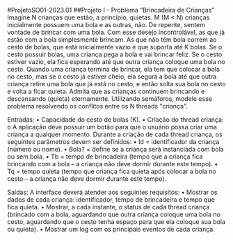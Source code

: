 #ProjetoSO01-2023.01
##Projeto I - Problema “Brincadeira de Crianças”
Imagine N crianças que estão, a princípio, quietas. M (M < N) crianças inicialmente possuem uma bola e as outras, não. De repente, sentem vontade de brincar com uma bola. Com esse desejo incontrolável, as que já estão com a bola simplesmente brincam. As que não têm bola correm ao cesto de bolas, que está inicialmente vazio e que suporta até K bolas. Se o cesto possuir bolas, uma criança pega a bola e vai brincar feliz. Se o cesto estiver vazio, ela fica esperando até que outra criança coloque uma bola no cesto. Quando uma criança termina de brincar, ela tem que colocar a bola no cesto, mas se o cesto já estiver cheio, ela segura a bola até que outra criança retire uma bola que já está no cesto, e então solta sua bola no cesto e volta a ficar quieta. Admita que as crianças continuem brincando e descansando (quieta) eternamente. Utilizando semáforos, modele esse problema resolvendo os conflitos entre os N threads "criança".

Entradas:
• Capacidade do cesto de bolas (K).
• Criação do thread criança: o A aplicação deve possuir um botão para que o usuário possa criar uma criança a qualquer momento. Durante a criação de cada thread criança, os seguintes parâmetros devem ser definidos:
• Id = identificador da criança (número ou nome).
• Bola? = define se a criança será instanciada com bola ou sem bola.
• Tb = tempo de brincadeira (tempo que a criança fica brincando com a bola – a criança não deve dormir durante este tempo).
• Tq = tempo quieta (tempo que criança fica quieta após colocar a bola no cesto – a criança não deve dormir durante este tempo).

Saídas:
A interface deverá atender aos seguintes requisitos:
• Mostrar os dados de cada criança: identificador, tempo de brincadeira e tempo que fica quieta.
• Mostrar, a cada instante, o status de cada thread criança (brincado com a bola, aguardando que outra criança coloque uma bola no cesto, aguardando que o cesto tenha espaço para que ela coloque sua bola ou quieta).
• Mostrar um log com os principais eventos de cada criança.
